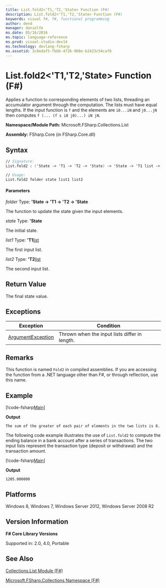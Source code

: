 ```yaml
---
title: List.fold2<'T1,'T2,'State> Function (F#)
description: List.fold2<'T1,'T2,'State> Function (F#)
keywords: visual f#, f#, functional programming
author: dend
manager: danielfe
ms.date: 05/16/2016
ms.topic: language-reference
ms.prod: visual-studio-dev14
ms.technology: devlang-fsharp
ms.assetid: 3c8edaf5-fbbb-4726-900e-b2423c54caf0 
---
```


# List.fold2<'T1,'T2,'State> Function (F#)

Applies a function to corresponding elements of two lists, threading an accumulator argument through the computation. The lists must have equal lengths.
If the input function is `f` and the elements are `i0...iN` and `j0...jN` then computes `f (... (f s i0 j0)...) iN jN`.

**Namespace/Module Path:** Microsoft.FSharp.Collections.List

**Assembly:** FSharp.Core (in FSharp.Core.dll)


## Syntax

```fsharp
// Signature:
List.fold2 : ('State -> 'T1 -> 'T2 -> 'State) -> 'State -> 'T1 list -> 'T2 list -> 'State

// Usage:
List.fold2 folder state list1 list2
```

#### Parameters
*folder*
Type: **'State -&gt; 'T1 -&gt; 'T2 -&gt; 'State**


The function to update the state given the input elements.


*state*
Type: **'State**


The initial state.


*list1*
Type: **'T1**[list](https://msdn.microsoft.com/library/c627b668-477b-4409-91ed-06d7f1b3e4a7)


The first input list.


*list2*
Type: **'T2**[list](https://msdn.microsoft.com/library/c627b668-477b-4409-91ed-06d7f1b3e4a7)


The second input list.

## Return Value

The final state value.

## Exceptions

|Exception|Condition|
|----|----|
|[ArgumentException](https://msdn.microsoft.com/library/system.argumentexception.aspx)|Thrown when the input lists differ in length.|

## Remarks
This function is named `Fold2` in compiled assemblies. If you are accessing the function from a .NET language other than F#, or through reflection, use this name.

## Example

[!code-fsharp[Main](~/samples/snippets/fsharp/lists/snippet28.fs)]

**Output**

```
The sum of the greater of each pair of elements in the two lists is 8.
```

The following code example illustrates the use of `List.fold2` to compute the ending balance in a bank account after a series of transactions. The two input lists represent the transaction type (deposit or withdrawal) and the transaction amount.

[!code-fsharp[Main](~/samples/snippets/fsharp/lists/snippet29.fs)]

**Output**

```
1205.000000
```

## Platforms
Windows 8, Windows 7, Windows Server 2012, Windows Server 2008 R2

## Version Information
**F# Core Library Versions**

Supported in: 2.0, 4.0, Portable

## See Also
[Collections.List Module &#40;F&#35;&#41;](Collections.List-Module-%5BFSharp%5D.md)

[Microsoft.FSharp.Collections Namespace &#40;F&#35;&#41;](Microsoft.FSharp.Collections-Namespace-%5BFSharp%5D.md)